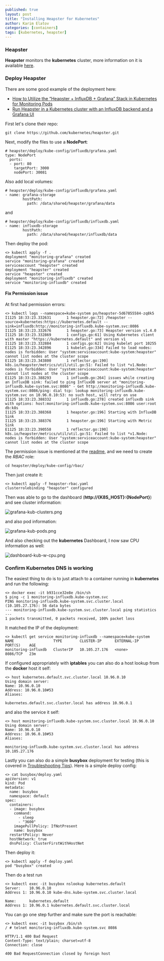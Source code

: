 ```yaml
---
published: true
layout: post
title: "Installing Heapster for Kubernetes"
author: Karim Elatov
categories: [containers]
tags: [kubernetes, heapster]
---
```

### Heapster
**Heapster** monitors the **kubernetes** cluster, more information on it is available [here](https://github.com/kubernetes/heapster).

### Deploy Heapster
There are some good example of the deployment here:

* [How to Utilize the “Heapster + InfluxDB + Grafana” Stack in Kubernetes for Monitoring Pods](https://blog.kublr.com/how-to-utilize-the-heapster-influxdb-grafana-stack-in-kubernetes-for-monitoring-pods-4a553f4d36c9)
* [Run Heapster in a Kubernetes cluster with an InfluxDB backend and a Grafana UI](https://github.com/kubernetes/heapster/blob/master/docs/influxdb.md)

First let's clone their repo:

	git clone https://github.com/kubernetes/heapster.git

Next, modify the files to use a **NodePort**:

	# heapster/deploy/kube-config/influxdb/grafana.yaml
	type: NodePort
	  ports:
	  - port: 80
	    targetPort: 3000
	    nodePort: 30081

Also add local volumes:

	# heapster/deploy/kube-config/influxdb/grafana.yaml
	- name: grafana-storage
	        hostPath:
	          path: /data/shared/heapster/grafana/data

and

	# heapster/deploy/kube-config/influxdb/influxdb.yaml
	- name: influxdb-storage
	        hostPath:
	          path: /data/shared/heapster/influxdb/data


Then deploy the pod:

	<> kubectl apply -f .
	deployment "monitoring-grafana" created
	service "monitoring-grafana" created
	serviceaccount "heapster" created
	deployment "heapster" created
	service "heapster" created
	deployment "monitoring-influxdb" created
	service "monitoring-influxdb" created

#### Fix Permission issue
At first had permission errors:

	<> kubectl logs --namespace=kube-system po/heapster-5d67855584-zq8k5
	I1125 18:33:23.332631       1 heapster.go:72] /heapster --source=kubernetes:https://kubernetes.default --sink=influxdb:http://monitoring-influxdb.kube-system.svc:8086
	I1125 18:33:23.332676       1 heapster.go:73] Heapster version v1.4.0
	I1125 18:33:23.332869       1 configs.go:61] Using Kubernetes client with master "https://kubernetes.default" and version v1
	I1125 18:33:23.332884       1 configs.go:62] Using kubelet port 10255
	E1125 18:33:23.342896       1 kubelet.go:334] Failed to load nodes: nodes is forbidden: User "system:serviceaccount:kube-system:heapster" cannot list nodes at the cluster scope
	E1125 18:33:23.343800       1 reflector.go:190] k8s.io/heapster/metrics/util/util.go:51: Failed to list *v1.Node: nodes is forbidden: User "system:serviceaccount:kube-system:heapster" cannot list nodes at the cluster scope
	E1125 18:33:23.388293       1 influxdb.go:264] issues while creating an InfluxDB sink: failed to ping InfluxDB server at "monitoring-influxdb.kube-system.svc:8086" - Get http://monitoring-influxdb.kube-system.svc:8086/ping: dial tcp: lookup monitoring-influxdb.kube-system.svc on 10.96.0.10:53: no such host, will retry on use
	I1125 18:33:23.388332       1 influxdb.go:278] created influxdb sink with options: host:monitoring-influxdb.kube-system.svc:8086 user:root db:k8s
	I1125 18:33:23.388368       1 heapster.go:196] Starting with InfluxDB Sink
	I1125 18:33:23.388376       1 heapster.go:196] Starting with Metric Sink
	E1125 18:33:23.390558       1 reflector.go:190] k8s.io/heapster/metrics/util/util.go:51: Failed to list *v1.Node: nodes is forbidden: User "system:serviceaccount:kube-system:heapster" cannot list nodes at the cluster scope

The permission issue is mentioned at the [readme](https://github.com/kubernetes/heapster/blob/master/docs/influxdb.md), and we need to create the *RBAC* role:

	cd heapster/deploy/kube-config/rbac/

Then just create it:

	<> kubectl apply -f heapster-rbac.yaml
	clusterrolebinding "heapster" configured

Then was able to go to the dashboard (**http://{K8S_HOST}:{NodePort}**) and see cluster information:

![grafana-kub-clusters.png](https://seacloud.cc/d/480b5e8fcd/files/?p=/heapster-kubernetes/grafana-kub-clusters.png&raw=1)

and also pod information:

![grafana-kub-pods.png](https://seacloud.cc/d/480b5e8fcd/files/?p=/heapster-kubernetes/grafana-kub-pods.png&raw=1)

And also checking out the **kubernetes** Dashboard, I now saw CPU information as well:

![dashboard-kub-w-cpu.png](https://seacloud.cc/d/480b5e8fcd/files/?p=/heapster-kubernetes/dashboard-kub-w-cpu.png&raw=1)

### Confirm Kubernetes DNS is working
The easiest thing to do is to just attach to a container running in **kubernetes** and run the following:

	<> docker exec -it b931cce32e8e /bin/sh
	$ ping -c 1 monitoring-influxdb.kube-system.svc
	PING monitoring-influxdb.kube-system.svc.cluster.local (10.105.27.176): 56 data bytes
	--- monitoring-influxdb.kube-system.svc.cluster.local ping statistics ---
	1 packets transmitted, 0 packets received, 100% packet loss

It matched the IP of the deployment:

	<> kubectl get service monitoring-influxdb --namespace=kube-system
	NAME                  TYPE        CLUSTER-IP      EXTERNAL-IP   PORT(S)    AGE
	monitoring-influxdb   ClusterIP   10.105.27.176   <none>        8086/TCP   23m

If configured appropriately with **iptables** you can also do a host lookup from the **docker** host it self:

	<> host kubernetes.default.svc.cluster.local 10.96.0.10
	Using domain server:
	Name: 10.96.0.10
	Address: 10.96.0.10#53
	Aliases:
	
	kubernetes.default.svc.cluster.local has address 10.96.0.1

and also the service it self:

	<> host monitoring-influxdb.kube-system.svc.cluster.local 10.96.0.10
	Using domain server:
	Name: 10.96.0.10
	Address: 10.96.0.10#53
	Aliases:
	
	monitoring-influxdb.kube-system.svc.cluster.local has address 10.105.27.176

Lastly you can also do a simple **busybox** deployment for testing (this is covered in [Troubleshooting Tips](https://kubernetes.io/docs/concepts/services-networking/dns-pod-service/#troubleshooting-tips)). Here is a simple deploy config:

	<> cat busybox/deploy.yaml
	apiVersion: v1
	kind: Pod
	metadata:
	  name: busybox
	  namespace: default
	spec:
	  containers:
	  - image: busybox
	    command:
	      - sleep
	      - "3600"
	    imagePullPolicy: IfNotPresent
	    name: busybox
	  restartPolicy: Never
	  hostNetwork: true
	  dnsPolicy: ClusterFirstWithHostNet

Then deploy it:

	<> kubectl apply -f deploy.yaml
	pod "busybox" created

Then do a test run

	<> kubectl exec -it busybox nslookup kubernetes.default
	Server:    10.96.0.10
	Address 1: 10.96.0.10 kube-dns.kube-system.svc.cluster.local
	
	Name:      kubernetes.default
	Address 1: 10.96.0.1 kubernetes.default.svc.cluster.local

You can go one step further and make sure the port is reachable:

	<> kubectl exec -it busybox /bin/sh
	/ # telnet monitoring-influxdb.kube-system.svc 8086
	
	HTTP/1.1 400 Bad Request
	Content-Type: text/plain; charset=utf-8
	Connection: close
	
	400 Bad RequestConnection closed by foreign host
